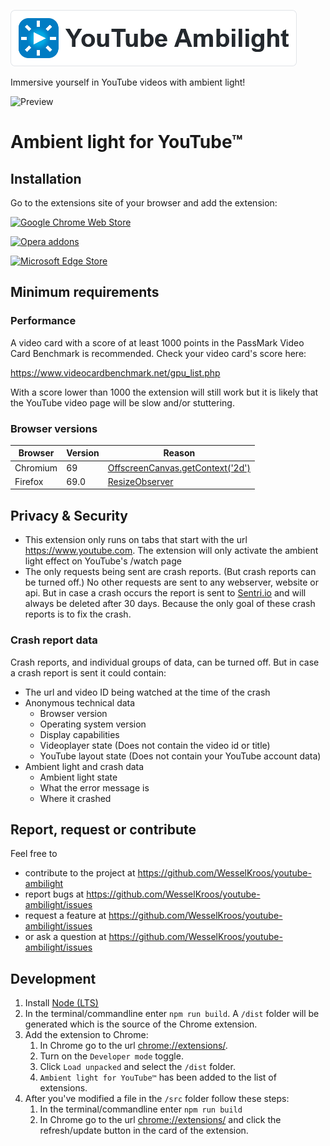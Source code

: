 [![Ambient light for YouTube™](https://github.com/WesselKroos/youtube-ambilight/blob/master/assets/heading.png?raw=true)](https://github.com/WesselKroos/youtube-ambilight#readme)

Immersive yourself in YouTube videos with ambient light!

![Preview](https://github.com/WesselKroos/chrome-youtube-ambilight/blob/master/assets/readme/screenshot-1.jpg?raw=true)

# Ambient light for YouTube™

## Installation
Go to the extensions site of your browser and add the extension:

[![Google Chrome Web Store](https://github.com/WesselKroos/youtube-ambilight/blob/master/assets/browsers/Google%20Chrome.png?raw=true)](https://chrome.google.com/webstore/detail/youtube-ambilight/paponcgjfojgemddooebbgniglhkajkj)

[![Opera addons](https://github.com/WesselKroos/youtube-ambilight/blob/master/assets/browsers/Opera.png?raw=true)](https://addons.opera.com/nl/extensions/details/youtube-ambilight/)

[![Microsoft Edge Store](https://github.com/WesselKroos/chrome-youtube-ambilight/blob/master/assets/browsers/Microsoft%20Edge.png?raw=true)](https://microsoftedge.microsoft.com/addons/detail/cmggdjjjfembmemhleknmfpakmgggjcf)


## Minimum requirements

### Performance
A video card with a score of at least 1000 points in the PassMark Video Card Benchmark is recommended.
Check your video card's score here:

https://www.videocardbenchmark.net/gpu_list.php

With a score lower than 1000 the extension will still work but it is likely that the YouTube video page will be slow and/or stuttering.

### Browser versions
| Browser  | Version | Reason |
| -------- | ------- | ------ |
| Chromium | 69      | [OffscreenCanvas.getContext('2d')](https://caniuse.com/mdn-api_offscreencanvas_getcontext) |
| Firefox  | 69.0    | [ResizeObserver](https://caniuse.com/resizeobserver) |


## Privacy & Security
- This extension only runs on tabs that start with the url https://www.youtube.com. The extension will only activate the ambient light effect on YouTube's /watch page
- The only requests being sent are crash reports. (But crash reports can be turned off.) No other requests are sent to any webserver, website or api. But in case a crash occurs the report is sent to [Sentri.io](https://sentry.io) and will always be deleted after 30 days. Because the only goal of these crash reports is to fix the crash.

### Crash report data
Crash reports, and individual groups of data, can be turned off. But in case a crash report is sent it could contain:
- The url and video ID being watched at the time of the crash
- Anonymous technical data
    - Browser version
    - Operating system version
    - Display capabilities
    - Videoplayer state (Does not contain the video id or title)
    - YouTube layout state (Does not contain your YouTube account data)
- Ambient light and crash data
    - Ambient light state
    - What the error message is
    - Where it crashed


## Report, request or contribute
Feel free to 
- contribute to the project at https://github.com/WesselKroos/youtube-ambilight
- report bugs at https://github.com/WesselKroos/youtube-ambilight/issues
- request a feature at https://github.com/WesselKroos/youtube-ambilight/issues
- or ask a question at https://github.com/WesselKroos/youtube-ambilight/issues


## Development
1. Install [Node (LTS)](https://nodejs.org/en/download/)
2. In the terminal/commandline enter `npm run build`. A `/dist` folder will be generated which is the source of the Chrome extension.
3. Add the extension to Chrome:
    1. In Chrome go to the url [chrome://extensions/](chrome://extensions/).
    2. Turn on the `Developer mode` toggle.
    3. Click `Load unpacked` and select the `/dist` folder.
    4. `Ambient light for YouTube™` has been added to the list of extensions.
4. After you've modified a file in the `/src` folder follow these steps:
    1. In the terminal/commandline enter `npm run build`
    2. In Chrome go to the url [chrome://extensions/](chrome://extensions/) and click the refresh/update button in the card of the extension.
